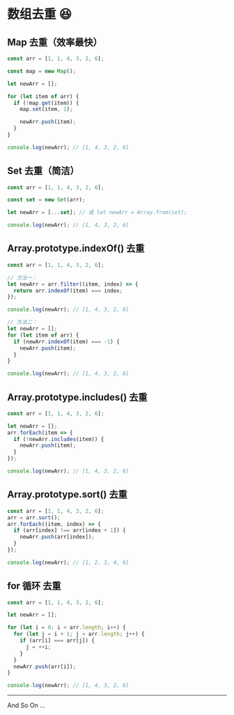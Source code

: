 # 数组去重 😆

## Map 去重（效率最快）

```js
const arr = [1, 1, 4, 3, 2, 6];

const map = new Map();

let newArr = [];

for (let item of arr) {
  if (!map.get(item)) {
    map.set(item, 1);

    newArr.push(item);
  }
}

console.log(newArr); // [1, 4, 3, 2, 6]
```

## Set 去重（简洁）

```js
const arr = [1, 1, 4, 3, 2, 6];

const set = new Set(arr);

let newArr = [...set]; // 或 let newArr = Array.from(set);

console.log(newArr); // [1, 4, 3, 2, 6]
```

## Array.prototype.indexOf() 去重

```js
const arr = [1, 1, 4, 3, 2, 6];

// 方法一：
let newArr = arr.filter((item, index) => {
  return arr.indexOf(item) === index;
});

console.log(newArr); // [1, 4, 3, 2, 6]

// 方法二：
let newArr = [];
for (let item of arr) {
  if (newArr.indexOf(item) === -1) {
    newArr.push(item);
  }
}

console.log(newArr); // [1, 4, 3, 2, 6]
```

## Array.prototype.includes() 去重

```js
const arr = [1, 1, 4, 3, 2, 6];

let newArr = [];
arr.forEach(item => {
  if (!newArr.includes(item)) {
    newArr.push(item);
  }
});

console.log(newArr); // [1, 4, 3, 2, 6]
```

## Array.prototype.sort() 去重

```js
const arr = [1, 1, 4, 3, 2, 6];
arr = arr.sort();
arr.forEach((item, index) => {
  if (arr[index] !== arr[index + 1]) {
    newArr.push(arr[index]);
  }
});

console.log(newArr); // [1, 2, 3, 4, 6]
```

## for 循环 去重

```js
const arr = [1, 1, 4, 3, 2, 6];

let newArr = [];

for (let i = 0; i < arr.length; i++) {
  for (let j = i + 1; j < arr.length; j++) {
    if (arr[i] === arr[j]) {
      j = ++i;
    }
  }
  newArr.push(arr[i]);
}

console.log(newArr); // [1, 4, 3, 2, 6]
```

---

And So On ...
